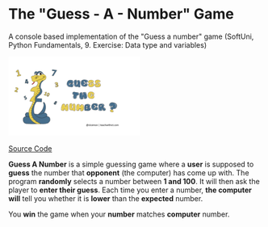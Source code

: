# The "Guess - A - Number" Game
A console based implementation of the "Guess a number" game
(SoftUni, Python Fundamentals, 9. Exercise: Data type and variables)

![img.png](img.png)

[Source Code](guess_a_number.py)

**Guess A Number** is a simple guessing game where a **user** is supposed to **guess** the number that **opponent** (the computer) has come up with. The program **randomly** selects a number between **1 and 100**. It will then ask the player to **enter their guess**. Each time you enter a number, **the computer will** tell you whether it is **lower** than the **expected** number.

You **win** the game when your **number** matches **computer** number.
